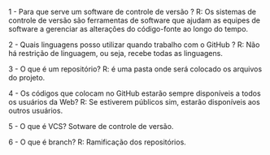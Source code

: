 1 - Para que serve um software de controle de versão ?
R: Os sistemas de controle de versão são ferramentas de software que ajudam as equipes de software a gerenciar as alterações do código-fonte ao longo do tempo.

2 - Quais linguagens posso utilizar quando trabalho com o GitHub ?
R: Não há restrição de linguagem, ou seja, recebe todas as linguagens.

3 - O que é um repositório?
R: é uma pasta onde será colocado os arquivos do projeto.

4 - Os códigos que colocam no GitHub estarão sempre disponíveis a todos os usuários da Web?
R: Se estiverem públicos sim, estarão disponíveis aos outros usuários.

5 - O que é VCS?
Sotware de controle de versão.

6 - O que é branch?
R: Ramificação dos repositórios.



